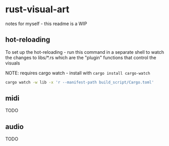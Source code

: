 # rust-visual-art

notes for myself - this readme is a WIP

## hot-reloading
To set up the hot-reloading - run this command in a separate shell
to watch the changes to libs/*.rs which are the "plugin" functions 
that control the visuals

NOTE: requires cargo watch - install with `cargo install cargo-watch`
```sh
cargo watch -w lib -x 'r --manifest-path build_script/Cargo.toml'
```

## midi

TODO


## audio

TODO
